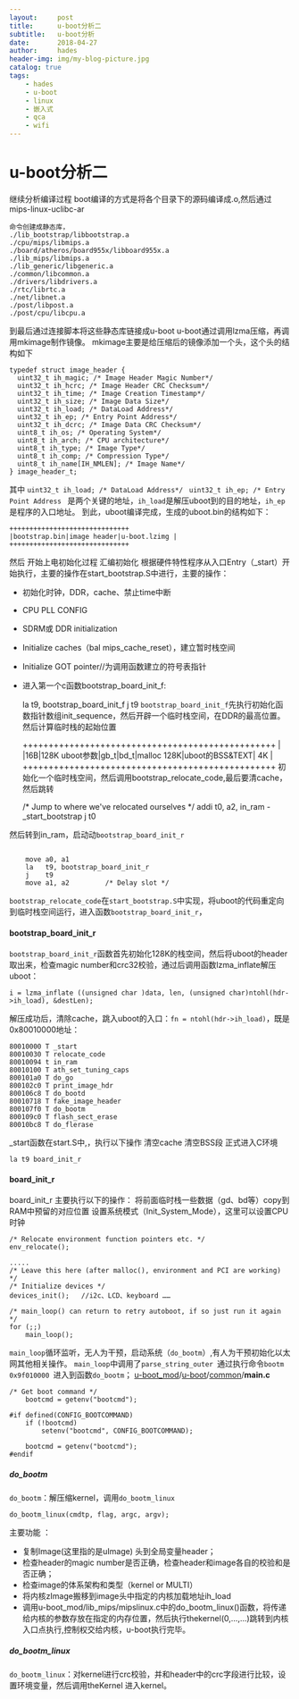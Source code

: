 ```yaml
---
layout:     post
title:      u-boot分析二
subtitle:   u-boot分析
date:       2018-04-27
author:     hades
header-img: img/my-blog-picture.jpg
catalog: true
tags:
    - hades
    - u-boot
    - linux
    - 嵌入式
    - qca 
    - wifi 
---
```


# u-boot分析二


继续分析编译过程
boot编译的方式是将各个目录下的源码编译成.o,然后通过mips-linux-uclibc-ar 
```
命令创建成静态库， 
./lib_bootstrap/libbootstrap.a 
./cpu/mips/libmips.a 
./board/atheros/board955x/libboard955x.a 
./lib_mips/libmips.a 
./lib_generic/libgeneric.a 
./common/libcommon.a 
./drivers/libdrivers.a 
./rtc/librtc.a 
./net/libnet.a 
./post/libpost.a 
./post/cpu/libcpu.a 
```
到最后通过连接脚本将这些静态库链接成u-boot
u-boot通过调用lzma压缩，再调用mkimage制作镜像。
mkimage主要是给压缩后的镜像添加一个头，这个头的结构如下
```
typedef struct image_header { 
  uint32_t ih_magic; /* Image Header Magic Number*/ 
  uint32_t ih_hcrc; /* Image Header CRC Checksum*/ 
  uint32_t ih_time; /* Image Creation Timestamp*/ 
  uint32_t ih_size; /* Image Data Size*/ 
  uint32_t ih_load; /* DataLoad Address*/ 
  uint32_t ih_ep; /* Entry Point Address*/ 
  uint32_t ih_dcrc; /* Image Data CRC Checksum*/ 
  uint8_t ih_os; /* Operating System*/ 
  uint8_t ih_arch; /* CPU architecture*/ 
  uint8_t ih_type; /* Image Type*/ 
  uint8_t ih_comp; /* Compression Type*/ 
  uint8_t ih_name[IH_NMLEN]; /* Image Name*/ 
} image_header_t;
```
其中 
`uint32_t ih_load; /* DataLoad Address*/ `
`uint32_t ih_ep; /* Entry Point Address `
是两个关键的地址，`ih_load`是解压uboot到的目的地址，`ih_ep`是程序的入口地址。 
到此，uboot编译完成，生成的uboot.bin的结构如下： 

    ++++++++++++++++++++++++++++++ 
    |bootstrap.bin|image header|u-boot.lzimg | 
    ++++++++++++++++++++++++++++++

然后 开始上电初始化过程
汇编初始化
根据硬件特性程序从入口Entry（_start）开始执行，主要的操作在start_bootstrap.S中进行，主要的操作： 
- 初始化时钟，DDR，cache、禁止time中断 
- CPU PLL CONFIG 
- SDRM或 DDR initialization 
- Initialize caches（bal mips_cache_reset），建立暂时栈空间 
- Initialize GOT pointer//为调用函数建立的符号表指针 
- 进入第一个c函数bootstrap_board_init_f: 


	la t9, bootstrap_board_init_f
	j  t9
`bootstrap_board_init_f`先执行初始化函数指针数组init_sequence，然后开辟一个临时栈空间，在DDR的最高位置。然后计算临时栈的起始位置 

    +++++++++++++++++++++++++++++++++++++++++++++++++ 
    | |16B|128K uboot参数|gb_t|bd_t|malloc 128K|uboot的BSS&TEXT| 4K | 
    +++++++++++++++++++++++++++++++++++++++++++++++++ 
初始化一个临时栈空间，然后调用bootstrap_relocate_code,最后要清cache，然后跳转

    /* Jump to where we've relocated ourselves */
	addi t0, a2, in_ram - _start_bootstrap
	j    t0

然后转到in_ram，启动动`bootstrap_board_init_r`
```

	move a0, a1
	la   t9, bootstrap_board_init_r
	j    t9
	move a1, a2			/* Delay slot */
```
`bootstrap_relocate_code`在`start_bootstrap.S`中实现，将uboot的代码重定向到临时栈空间运行，进入函数`bootstrap_board_init_r`， 

#### bootstrap_board_init_r
`bootstrap_board_init_r`函数首先初始化128K的栈空间，然后将uboot的header取出来，检查magic number和crc32校验，通过后调用函数lzma_inflate解压uboot： 

    i = lzma_inflate ((unsigned char )data, len, (unsigned char)ntohl(hdr->ih_load), &destLen); 
解压成功后，清除cache，跳入uboot的入口：`fn = ntohl(hdr->ih_load)`，既是0x80010000地址：


```
80010000 T _start 
80010030 T relocate_code 
80010094 t in_ram 
80010100 T ath_set_tuning_caps 
800101a0 T do_go 
800102c0 T print_image_hdr 
800106c8 T do_bootd 
80010718 T fake_image_header 
800107f0 T do_bootm 
800109c0 T flash_sect_erase 
80010bc8 T do_flerase 
```

_start函数在start.S中,，执行以下操作 
清空cache 
清空BSS段 
正式进入C环境  
  
    la t9 board_init_r

#### board_init_r
board_init_r 主要执行以下的操作： 
将前面临时栈一些数据（gd、bd等）copy到RAM中预留的对应位置 
设置系统模式（Init_System_Mode），这里可以设置CPU时钟 

    /* Relocate environment function pointers etc. */
	env_relocate();

    .....
    /* Leave this here (after malloc(), environment and PCI are working) */
	/* Initialize devices */
	devices_init();   //i2c、LCD、keyboard …… 

    /* main_loop() can return to retry autoboot, if so just run it again */
	for (;;)
		main_loop();

`main_loop`循环监听，无人为干预，启动系统（`do_bootm`）,有人为干预初始化以太网其他相关操作。 
`main_loop`中调用了`parse_string_outer `通过执行命令`bootm 0x9f010000 `进入到函数`do_bootm`；
[u-boot_mod](https://github.com/pepe2k/u-boot_mod)/[u-boot](https://github.com/pepe2k/u-boot_mod/tree/master/u-boot)/[common](https://github.com/pepe2k/u-boot_mod/tree/master/u-boot/common)/**main.c**
```
/* Get boot command */
	bootcmd = getenv("bootcmd");

#if defined(CONFIG_BOOTCOMMAND)
	if (!bootcmd)
		setenv("bootcmd", CONFIG_BOOTCOMMAND);

	bootcmd = getenv("bootcmd");
#endif
```
##### do_bootm

`do_bootm`：解压缩kernel，调用`do_bootm_linux`

	do_bootm_linux(cmdtp, flag, argc, argv);

主要功能 ：
-  复制Image(这里指的是uImage) 头到全局变量header；
-  检查header的magic number是否正确，检查header和image各自的校验和是否正确；
-  检查image的体系架构和类型（kernel or MULTI）
-  将内核zImage搬移到image头中指定的内核加载地址ih_load
- 调用u-boot_mod/lib_mips/mipslinux.c中的do_bootm_linux()函数，将传递给内核的参数存放在指定的内存位置，然后执行thekernel(0,...,...)跳转到内核入口点执行,控制权交给内核，u-boot执行完毕。

##### do_bootm_linux

`do_bootm_linux`：对kernel进行crc校验，并和header中的crc字段进行比较，设置环境变量，然后调用theKernel 进入kernel。
